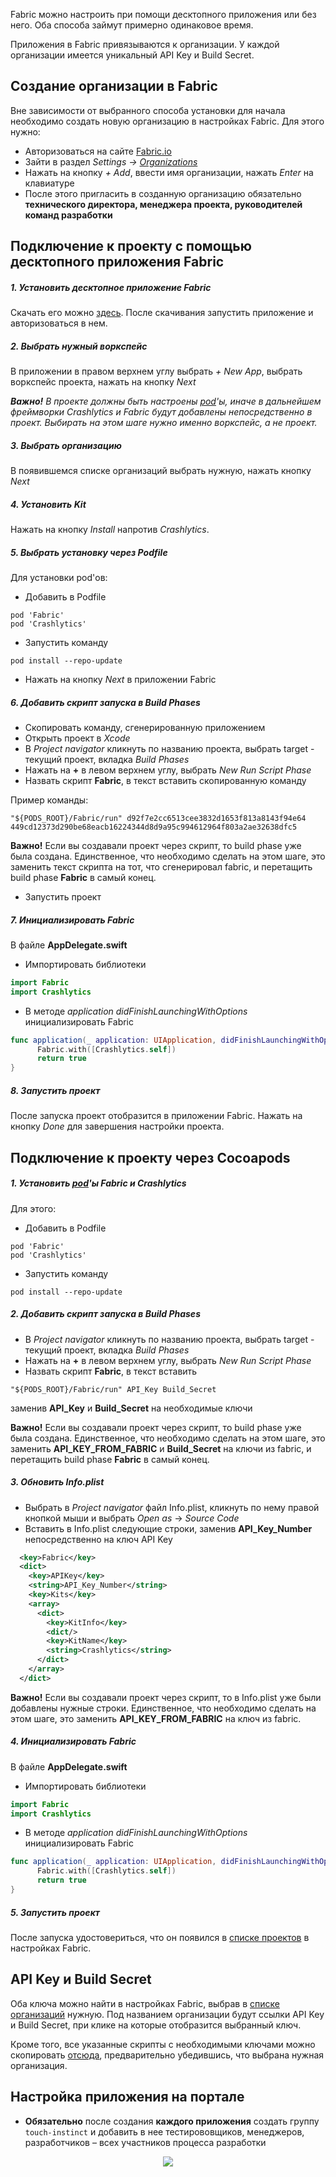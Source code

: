 Fabric можно настроить при помощи десктопного приложения или без него. Оба способа займут примерно одинаковое время.

Приложения в Fabric привязываются к организации. У каждой организации имеется уникальный API Key и Build Secret.

## Создание организации в Fabric

Вне зависимости от выбранного способа установки для начала необходимо создать новую организацию в настройках Fabric. Для этого нужно:

- Авторизоваться на сайте [Fabric.io](https://fabric.io/)
- Зайти в раздел _Settings → [Organizations](https://fabric.io/settings/organizations)_
- Нажать на кнопку _+ Add_, ввести имя организации, нажать _Enter_ на клавиатуре
- После этого пригласить в созданную организацию обязательно **технического директора, менеджера проекта, руководителей команд разработки**

## Подключение к проекту с помощью десктопного приложения Fabriс

##### 1. Установить десктопное приложение Fabric 
Скачать его можно [здесь](https://www.fabric.io/downloads/apple). После скачивания запустить приложение и авторизоваться в нем.

##### 2. Выбрать нужный воркспейс
В приложении в правом верхнем углу выбрать _+ New App_, выбрать воркспейс проекта, нажать на кнопку _Next_

___Важно!__ В проекте должны быть настроены [pod](Guides/Cocoapods_Usage_StyleGuide.md)'ы, иначе в дальнейшем фреймворки Crashlytics и Fabric будут добавлены непосредственно в проект. Выбирать на этом шаге нужно именно воркспейс, а не проект._

##### 3. Выбрать организацию
В появившемся списке организаций выбрать нужную, нажать кнопку _Next_

##### 4. Установить Kit
Нажать на кнопку _Install_ напротив _Crashlytics_.

##### 5. Выбрать установку через Podfile

Для установки pod'ов:
- Добавить в Podfile 

```
pod 'Fabric'
pod 'Crashlytics'
```
- Запустить команду 
```
pod install --repo-update
```
- Нажать на кнопку _Next_ в приложении Fabric

##### 6. Добавить скрипт запуска в Build Phases

- Скопировать команду, сгенерированную приложением
- Открыть проект в _Xcode_
- В _Project navigator_ кликнуть по названию проекта, выбрать target - текущий проект, вкладка _Build Phases_ 
- Нажать на __+__ в левом верхнем углу, выбрать _New Run Script Phase_
- Назвать скрипт __Fabric__, в текст вставить скопированную команду

Пример команды:
```
"${PODS_ROOT}/Fabric/run" d92f7e2cc6513cee3832d1653f813a8143f94e64 449cd12373d290be68eacb16224344d8d9a95c994612964f803a2ae32638dfc5
```

__Важно!__ Если вы создавали проект через скрипт, то build phase уже была создана. Единственное, что необходимо сделать на этом шаге, это заменить текст скрипта на тот, что сгенерировал fabric, и перетащить build phase __Fabric__ в самый конец.

- Запустить проект

##### 7. Инициализировать Fabric

В файле __AppDelegate.swift__

- Импортировать библиотеки
``` swift
import Fabric
import Crashlytics
```
- В методе _application didFinishLaunchingWithOptions_ инициализировать Fabric
``` swift
func application(_ application: UIApplication, didFinishLaunchingWithOptions launchOptions: [UIApplicationLaunchOptionsKey: Any]?) -> Bool {
      Fabric.with([Crashlytics.self])
      return true
}
```

##### 8. Запустить проект 
После запуска проект отобразится в приложении Fabric. Нажать на кнопку _Done_ для завершения настройки проекта.

## Подключение к проекту через Cocoapods

##### 1. Установить [pod](Guides/Cocoapods_Usage_StyleGuide.md)'ы Fabric и Crashlytics

Для этого:
- Добавить в Podfile 

```
pod 'Fabric'
pod 'Crashlytics'
```
- Запустить команду 
```
pod install --repo-update
```

##### 2. Добавить скрипт запуска в Build Phases

- В _Project navigator_ кликнуть по названию проекта, выбрать target - текущий проект, вкладка _Build Phases_ 
- Нажать на __+__ в левом верхнем углу, выбрать _New Run Script Phase_
- Назвать скрипт __Fabric__, в текст вставить
```
"${PODS_ROOT}/Fabric/run" API_Key Build_Secret
```
заменив __API_Key__ и __Build_Secret__ на необходимые ключи

__Важно!__ Если вы создавали проект через скрипт, то build phase уже была создана. Единственное, что необходимо сделать на этом шаге, это заменить __API_KEY_FROM_FABRIC__ и __Build_Secret__ на ключи из fabric, и перетащить build phase __Fabric__ в самый конец.

##### 3. Обновить Info.plist

- Выбрать в _Project navigator_ файл Info.plist, кликнуть по нему правой кнопкой мыши и выбрать _Open as_ → _Source Code_
- Вставить в Info.plist следующие строки, заменив __API_Key_Number__ непосредственно на ключ API Key
``` xml
  <key>Fabric</key>
  <dict>
    <key>APIKey</key>
    <string>API_Key_Number</string>
    <key>Kits</key>
    <array>
      <dict>
        <key>KitInfo</key>
        <dict/>
        <key>KitName</key>
        <string>Crashlytics</string>
      </dict>
    </array>
  </dict>
```

__Важно!__ Если вы создавали проект через скрипт, то в Info.plist уже были добавлены нужные строки. Единственное, что необходимо сделать на этом шаге, это заменить __API_KEY_FROM_FABRIC__ на  ключ из fabric.

##### 4. Инициализировать Fabric

В файле __AppDelegate.swift__

- Импортировать библиотеки
``` swift
import Fabric
import Crashlytics
```
- В методе _application didFinishLaunchingWithOptions_ инициализировать Fabric
``` swift
func application(_ application: UIApplication, didFinishLaunchingWithOptions launchOptions: [UIApplicationLaunchOptionsKey: Any]?) -> Bool {
      Fabric.with([Crashlytics.self])
      return true
}
```

##### 5. Запустить проект 

После запуска удостовериться, что он появился в [списке проектов](https://fabric.io/settings/apps) в настройках Fabric.

## API Key и Build Secret

Оба ключа можно найти в настройках Fabric, выбрав в [списке организаций](https://fabric.io/settings/organizations) нужную. 
Под названием организации будут ссылки API Key и Build Secret, при клике на которые отобразится выбранный ключ. 

Кроме того, все указанные скрипты с необходимыми ключами можно скопировать [отсюда](https://fabric.io/kits/ios/crashlytics/install), предварительно убедившись, что выбрана нужная организация.

## Настройка приложения на портале

- **Обязательно** после создания **каждого приложения** создать группу `touch-instinct` и добавить в нее тестирововщиков, менеджеров, разработчиков – всех участников процесса разработки

<div align="center"><img src="fabric-guide-img/create-group.png"></div>
